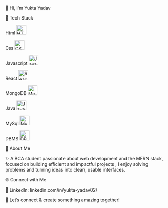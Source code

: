 👋 Hi, I'm Yukta Yadav

🔧 Tech Stack

Html  <img src="https://cdn.jsdelivr.net/gh/devicons/devicon/icons/html5/html5-original.svg" alt="HTML5" width="30px"/>


Css   <img src="https://cdn.jsdelivr.net/gh/devicons/devicon/icons/css3/css3-original.svg" alt="CSS3" width="30px"/>


Javascript <img src="https://cdn.jsdelivr.net/gh/devicons/devicon/icons/javascript/javascript-original.svg" alt="JavaScript" width="30px"/>


React <img src="https://cdn.jsdelivr.net/gh/devicons/devicon/icons/react/react-original.svg" alt="React" width="30px"/>


MongoDB  <img src="https://cdn.jsdelivr.net/gh/devicons/devicon/icons/mongodb/mongodb-original.svg" alt="MongoDB" width="30px"/>


Java <img src="https://cdn.jsdelivr.net/gh/devicons/devicon/icons/java/java-original.svg" alt="Java" width="30px"/>


MySql <img src="https://cdn.jsdelivr.net/gh/devicons/devicon/icons/mysql/mysql-original.svg" alt="MySQL" width="30px"/>


DBMS  <img src="https://img.icons8.com/ios-filled/50/000000/database.png" alt="DBMS" width="30px"/>


🎯 About Me

 ✨ A BCA student passionate about web development and the MERN stack, focused on building efficient and impactful projects , I enjoy solving problems and turning ideas into clean, usable interfaces.

 🌐 Connect with Me

🔗 LinkedIn: linkedin.com/in/yukta-yadav02/

💬 Let’s connect & create something amazing together!

<!--
**Yukta-Yadav02/Yukta-Yadav02** is a ✨ _special_ ✨ repository because its `README.md` (this file) appears on your GitHub profile.

Here are some ideas to get you started:

- 🔭 I’m currently working on ...
- 🌱 I’m currently learning ...
- 👯 I’m looking to collaborate on ...
- 🤔 I’m looking for help with ...
- 💬 Ask me about ...
- 📫 How to reach me: ...
- 😄 Pronouns: ...
- ⚡ Fun fact: ...
-->
